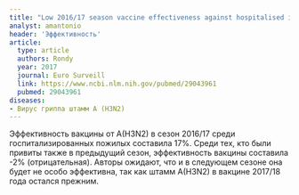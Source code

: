 ```yaml
---
title: "Low 2016/17 season vaccine effectiveness against hospitalised influenza A(H3N2) among elderly: awareness warranted for 2017/18 season"
analyst: amantonio
header: 'Эффективность'
article:
  type: article
  authors: Rondy
  year: 2017
  journal: Euro Surveill
  link: https://www.ncbi.nlm.nih.gov/pubmed/29043961
  pubmed: 29043961
diseases:
- Вирус гриппа штамм A (H3N2)
---
```


Эффективность вакцины от A(H3N2) в сезон 2016/17 среди госпитализированных пожилых составила 17%. Среди тех, кто были привиты также в предыдущий сезон, эффективность вакцины составила -2% (отрицательная).
Авторы ожидают, что и в следующем сезоне она будет не особо эффективна, так как штамм A(H3N2) в вакцине 2017/18 года остался прежним.
